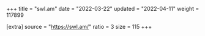+++
title = "swl.am"
date = "2022-03-22"
updated = "2022-04-11"
weight = 117899

[extra]
source = "https://swl.am/"
ratio = 3
size = 115
+++
